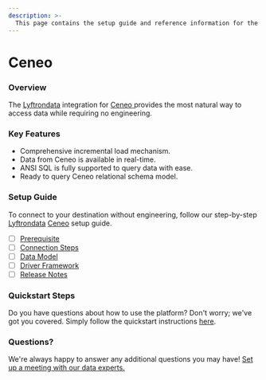 ```yaml
---
description: >-
  This page contains the setup guide and reference information for the Ceneo source connector.
---
```


# Ceneo

### Overview

The [Lyftrondata](https://www.lyftrondata.com/) integration for [Ceneo](https://www.lyftrondata.com/integration/ceneo/)[ ](https://www.lyftrondata.com/integration/ceneo/)provides the most natural way to access data while requiring no engineering.

### Key Features

* Comprehensive incremental load mechanism.
* Data from Ceneo is available in real-time.&#x20;
* ANSI SQL is fully supported to query data with ease.
* Ready to query Ceneo relational schema model.

### Setup Guide

To connect to your destination without engineering, follow our step-by-step [Lyftrondata](https://www.lyftrondata.com/)  [Ceneo](https://www.lyftrondata.com/integration/ceneo/) setup guide.

* [ ] [Prerequisite](../../marketing-analytics/ceneo/prerequisite.md)
* [ ] [Connection Steps](../../marketing-analytics/ceneo/connection-steps.md)
* [ ] [Data Model](../../marketing-analytics/ceneo/data-model/)
* [ ] [Driver Framework](../../marketing-analytics/ceneo/driver-framework/)
* [ ] [Release Notes](../../marketing-analytics/ceneo/release-notes.md)

### Quickstart Steps

Do you have questions about how to use the platform? Don't worry; we've got you covered. Simply follow the quickstart instructions [here](../../../quickstart-steps.md).

### Questions? <a href="#questions" id="questions"></a>

We're always happy to answer any additional questions you may have! [Set up a meeting with our data experts.](https://www.lyftrondata.com/book-a-meeting/)


